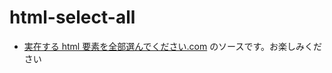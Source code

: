 # html-select-all

- [実在する html 要素を全部選んでください.com](https://tfs-tada.github.io/html-select-all/) のソースです。お楽しみください
